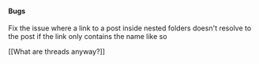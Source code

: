 #### Bugs

Fix the issue where a link to a post inside nested folders doesn't resolve to the post if the link only contains the name like so

[[What are threads anyway?]]